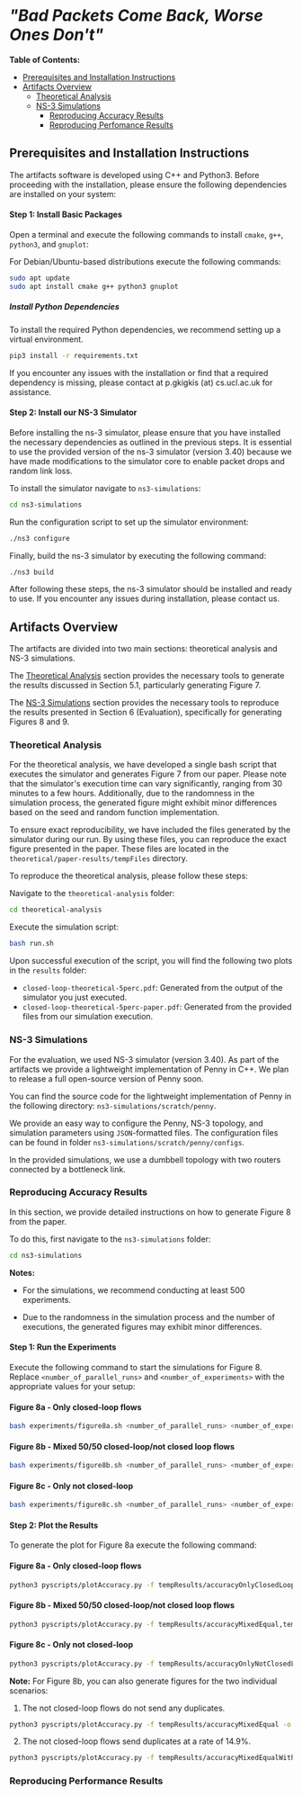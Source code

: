 # _"Bad Packets Come Back, Worse Ones Don't"_

**Table of Contents:**
* [Prerequisites and Installation Instructions](#prerequisites-and-installation-instructions)
* [Artifacts Overview](#artifacts-overview)
    * [Theoretical Analysis](#theoretical-analysis)
    * [NS-3 Simulations](#ns-3-simulations)
        * [Reproducing Accuracy Results](#reproducing-accuracy-results)
        * [Reproducing Perfomance Results](#reproducing-performance-results)

## Prerequisites and Installation Instructions
The artifacts software is developed using C++ and Python3. Before proceeding with the installation, please ensure the following dependencies are installed on your system:

#### Step 1: Install Basic Packages
Open a terminal and execute the following commands to install `cmake`, `g++`,  `python3`, and `gnuplot`:
 
For Debian/Ubuntu-based distributions execute the following commands:
```bash
sudo apt update
sudo apt install cmake g++ python3 gnuplot
```

##### Install Python Dependencies
To install the required Python dependencies, we recommend setting up a virtual environment. 
```bash
pip3 install -r requirements.txt
```

If you encounter any issues with the installation or find that a required dependency is missing, please contact at p.gkigkis (at) cs.ucl.ac.uk for assistance.


#### Step 2: Install our NS-3 Simulator

Before installing the ns-3 simulator, please ensure that you have installed the necessary dependencies as outlined in the previous steps. It is essential to use the provided version of the ns-3 simulator (version 3.40) because we have made modifications to the simulator core to enable packet drops and random link loss.

To install the simulator navigate to `ns3-simulations`:
```bash
cd ns3-simulations
```

Run the configuration script to set up the simulator environment:
```bash
./ns3 configure
```

Finally, build the ns-3 simulator by executing the following command:
```bash
./ns3 build
```

After following these steps, the ns-3 simulator should be installed and ready to use. 
If you encounter any issues during installation, please contact us.


## Artifacts Overview

The artifacts are divided into two main sections: theoretical analysis and NS-3 simulations.

The [Theoretical Analysis](#theoretical-analysis) section provides the necessary tools to generate the results discussed in Section 5.1, particularly  generating Figure 7.

The [NS-3 Simulations](#ns-3-simulations) section provides the necessary tools to reproduce the results presented in Section 6 (Evaluation), specifically for generating Figures 8 and 9.

### Theoretical Analysis
For the theoretical analysis, we have developed a single bash script that executes the simulator and generates Figure 7 from our paper. Please note that the simulator's execution time can vary significantly, ranging from 30 minutes to a few hours. Additionally, due to the randomness in the simulation process, the generated figure might exhibit minor differences based on the seed and random function implementation.

To ensure exact reproducibility, we have included the files generated by the simulator during our run. By using these files, you can reproduce the exact figure presented in the paper. These files are located in the `theoretical/paper-results/tempFiles` directory.

To reproduce the theoretical analysis, please follow these steps:

Navigate to the `theoretical-analysis` folder:
```bash
cd theoretical-analysis
```

Execute the simulation script:
```bash
bash run.sh
```

Upon successful execution of the script, you will find the following two plots in the `results` folder:
 - `closed-loop-theoretical-5perc.pdf`: Generated from the output of the simulator you just executed.
 - `closed-loop-theoretical-5perc-paper.pdf`: Generated from the provided files from our simulation execution.


### NS-3 Simulations
For the evaluation, we used NS-3 simulator (version 3.40). As part of the artifacts we provide a lightweight implementation of Penny in C++. We plan to release a full open-source version of Penny soon.

You can find the source code for the lightweight implementation of Penny in the following directory:
`ns3-simulations/scratch/penny`.

We provide an easy way to configure the Penny, NS-3 topology, and simulation parameters using `JSON`-formatted files. 
The configuration files can be found in folder `ns3-simulations/scratch/penny/configs`.

In the provided simulations, we use a dumbbell topology with two routers connected by a bottleneck link.

### Reproducing Accuracy Results
In this section, we provide detailed instructions on how to generate Figure 8 from the paper.

To do this, first navigate to the `ns3-simulations` folder:
```bash
cd ns3-simulations
```

**Notes:**

 - For the simulations, we recommend conducting at least 500 experiments. 

 - Due to the randomness in the simulation process and the number of executions, the generated figures may exhibit minor differences.
#### Step 1: Run the Experiments

Execute the following command to start the simulations for Figure 8. Replace `<number_of_parallel_runs>` and `<number_of_experiments>` with the appropriate values for your setup: 

####  Figure 8a - Only closed-loop flows
```bash
bash experiments/figure8a.sh <number_of_parallel_runs> <number_of_experiments> 
```
#### Figure 8b - Mixed 50/50 closed-loop/not closed loop flows
```bash
bash experiments/figure8b.sh <number_of_parallel_runs> <number_of_experiments> 
```

#### Figure 8c - Only not closed-loop
```bash
bash experiments/figure8c.sh <number_of_parallel_runs> <number_of_experiments> 
```

#### Step 2: Plot the Results
To generate the plot for Figure 8a execute the following command:

#### Figure 8a - Only closed-loop flows
```bash
python3 pyscripts/plotAccuracy.py -f tempResults/accuracyOnlyClosedLoop -o plots/accuracyOnlyClosedLoop.png
```
#### Figure 8b - Mixed 50/50 closed-loop/not closed loop flows
```bash
python3 pyscripts/plotAccuracy.py -f tempResults/accuracyMixedEqual,tempResults/accuracyMixedEqualWithDup -o plots/accuracyMixedClosedNotClosedLoops.png
```
#### Figure 8c - Only not closed-loop
```bash
python3 pyscripts/plotAccuracy.py -f tempResults/accuracyOnlyNotClosedLoop -o plots/accuracyOnlyNotClosedLoop.png
```

**Note:** For Figure 8b, you can also generate figures for the two individual scenarios:
1.  The not closed-loop flows do not send any duplicates.
```bash
python3 pyscripts/plotAccuracy.py -f tempResults/accuracyMixedEqual -o plots/accuracyMixedEqual.png
```
2.  The not closed-loop flows send duplicates at a rate of 14.9%.
```bash
python3 pyscripts/plotAccuracy.py -f tempResults/accuracyMixedEqualWithDup -o plots/accuracyMixedEqualWithDup.png
```

### Reproducing Performance Results
